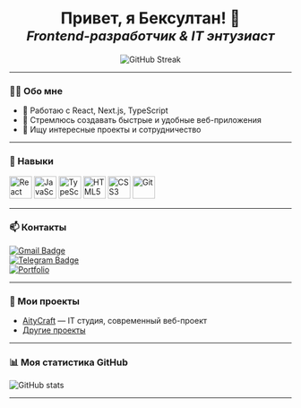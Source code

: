 <!-- Приветствие с анимацией печати -->
<h1 align="center">
  Привет, я Бексултан! 👋 <br/>
  <sub><em>Frontend-разработчик & IT энтузиаст</em></sub>
</h1>

<p align="center">
  <img src="https://github-readme-streak-stats.herokuapp.com/?user=maksat0vich02&theme=dark" alt="GitHub Streak" />
</p>

---

### 👨‍💻 Обо мне

- 🚀 Работаю с React, Next.js, TypeScript  
- 🎯 Стремлюсь создавать быстрые и удобные веб-приложения  
- 💼 Ищу интересные проекты и сотрудничество  

---

### 🔧 Навыки

<div>
  <img src="https://cdn.jsdelivr.net/gh/devicons/devicon/icons/react/react-original.svg" alt="React" width="40" height="40"/>
  <img src="https://cdn.jsdelivr.net/gh/devicons/devicon/icons/javascript/javascript-original.svg" alt="JavaScript" width="40" height="40"/>
  <img src="https://cdn.jsdelivr.net/gh/devicons/devicon/icons/typescript/typescript-original.svg" alt="TypeScript" width="40" height="40"/>
  <img src="https://cdn.jsdelivr.net/gh/devicons/devicon/icons/html5/html5-original.svg" alt="HTML5" width="40" height="40"/>
  <img src="https://cdn.jsdelivr.net/gh/devicons/devicon/icons/css3/css3-original.svg" alt="CSS3" width="40" height="40"/>
  <img src="https://cdn.jsdelivr.net/gh/devicons/devicon/icons/git/git-original.svg" alt="Git" width="40" height="40"/>
</div>

---

### 📫 Контакты

[![Gmail Badge](https://img.shields.io/badge/-maksat0vich0002@gmail.com-c14438?style=flat&logo=gmail&logoColor=white&link=mailto:maksat0vich0002@gmail.com)](mailto:maksat0vich0002@gmail.com)  
[![Telegram Badge](https://img.shields.io/badge/-@maksatovich02-0088cc?style=flat&logo=telegram&logoColor=white&link=https://t.me/maksatovich02)](https://t.me/maksatovich02)  
[![Portfolio](https://img.shields.io/badge/portfolio-maksatovich02.vercel.app-00b8d9?style=flat&logo=vercel&logoColor=white&link=https://maksatovich02.vercel.app/)](https://maksatovich02.vercel.app/)

---

### 🚀 Мои проекты

- [AityCraft](https://github.com/maksat0vich02/AityCraft) — IT студия, современный веб-проект  
- [Другие проекты](https://github.com/maksat0vich02?tab=repositories)

---

### 📊 Моя статистика GitHub

![GitHub stats](https://github-readme-stats.vercel.app/api?username=maksat0vich02&show_icons=true&theme=dark)

---

<!-- Анимация печати (Typewriter effect) -->
<script src="https://cdn.jsdelivr.net/npm/typewriter-effect@2.18.1/dist/core.js"></script>
<script>
  var app = document.getElementById('typewriter');
  var typewriter = new Typewriter(app, {
    loop: true,
    delay: 75,
  });
  typewriter.typeString('Frontend-разработчик...')
    .pauseFor(2000)
    .deleteAll()
    .typeString('React & Next.js')
    .pauseFor(2000)
    .start();
</script>


